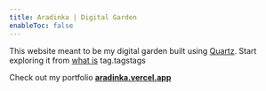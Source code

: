 ```yaml
---
title: Aradinka | Digital Garden
enableToc: false
---
```


This website meant to be my digital garden built using [Quartz](https://github.com/jackyzha0/quartz). Start exploring it from [what is](/tags/what-is) tag.tagstags

Check out my portfolio **[aradinka.vercel.app](https://aradinka.vercel.app/)**